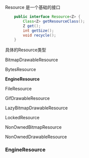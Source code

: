
Resource 是一个基础的接口

```java
    public interface Resource<Z> {
        Class<Z> getResourceClass();
        Z get();
        int getSize();
        void recycle();
    }
```

具体的Resource类型

BitmapDrawableResource

BytesResource

**EngineResource**

FileResource

GifDrawableResource

LazyBitmapDrawableResource

LockedResource

NonOwnedBitmapResource

NonOwnedDrawableResource


### EngineResource

